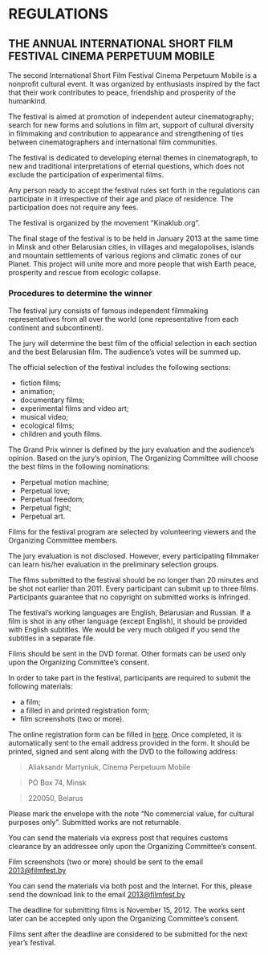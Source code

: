 REGULATIONS
===================
THE ANNUAL INTERNATIONAL SHORT FILM FESTIVAL CINEMA PERPETUUM MOBILE
---------------

The second International Short Film Festival Cinema Perpetuum Mobile is a nonprofit cultural event. It was organized by enthusiasts inspired by the fact that their work contributes to peace, friendship and prosperity of the humankind. 

The festival is aimed at promotion of independent auteur cinematography; search for new forms and solutions in film art, support of cultural diversity in filmmaking and contribution to appearance and strengthening of ties between cinematographers and international film communities. 

The festival is dedicated to developing eternal themes in cinematograph, to new and traditional interpretations of eternal questions, which does not exclude the participation of experimental films. 

Any person ready to accept the festival rules set forth in the regulations can participate in it irrespective of their age and place of residence. The participation does not require any fees. 

The festival is organized by the movement “Kinaklub.org”.

The final stage of the festival is to be held in January 2013 at the same time in Minsk and other Belarusian cities, in villages and megalopolises, islands and mountain settlements of various regions and climatic zones of our Planet. This project will unite more and more people that wish Earth peace, prosperity and rescue from ecologic collapse. 

### Procedures to determine the winner

The festival jury consists of famous independent filmmaking representatives from all over the world (one representative from each continent and subcontinent).

The jury will determine the best film of the official selection in each section and the best Belarusian film. The audience’s votes will be summed up. 

The official selection of the festival includes the following sections:

* fiction films;
* animation;
* documentary films;
* experimental films and video art;
* musical video;
* ecological films;
* children and youth films.

The Grand Prix winner is defined by the jury evaluation and the audience’s opinion. Based on the jury’s opinion, The Organizing Committee will choose the best films in the following nominations:

* Perpetual motion machine;
* Perpetual love;
* Perpetual freedom;
* Perpetual fight;
* Perpetual art.

Films for the festival program are selected by volunteering viewers and the Organizing Committee members.

The jury evaluation is not disclosed. However, every participating filmmaker can learn his/her evaluation in the preliminary selection groups.

The films submitted to the festival should be no longer than 20 minutes and be shot not earlier than 2011. Every participant can submit up to three films. Participants guarantee that no copyright on submitted works is infringed. 

The festival’s working languages are English, Belarusian and Russian. If a film is shot in any other language (except English), it should be provided with English subtitles. We would be very much obliged if you send the subtitles in a separate file.  

Films should be sent in the DVD format. Other formats can be used only upon the Organizing Committee’s consent.

In order to take part in the festival, participants are required to submit the following materials:

* a film;
* a filled in and printed registration form;
* film screenshots (two or more).

The online registration form can be filled in [here]( http://filmfest.by/2013/submit/ ). Once completed, it is automatically sent to the email address provided in the form. It should be printed, signed and sent along with the DVD to the following address:

>Aliaksandr Martyniuk, Cinema Perpetuum Mobile

>PO Box 74, Minsk

>220050, Belarus 

Please mark the envelope with the note “No commercial value, for cultural purposes only”. Submitted works are not returnable. 

You can send the materials via express post that requires customs clearance by an addressee only upon the Organizing Committee’s consent.

Film screenshots (two or more) should be sent to the email 2013@filmfest.by

You can send the materials via both post and the Internet. For this, please send the download link to the email 2013@filmfest.by

The deadline for submitting films is November 15, 2012. The works sent later can be accepted only upon the Organizing Committee’s consent.

Films sent after the deadline are considered to be submitted for the next year’s festival.
